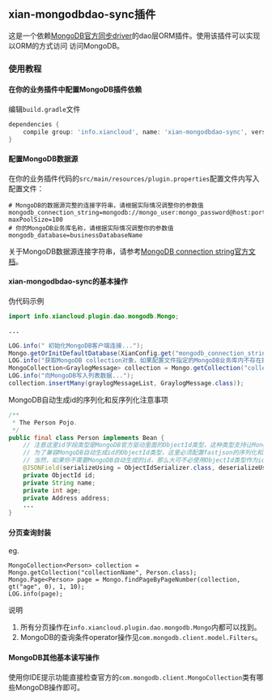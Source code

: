 ## xian-mongodbdao-sync插件
这是一个依赖[MongoDB官方同步driver](http://mongodb.github.io/mongo-java-driver/3.10/driver/)的dao层ORM插件。使用该插件可以实现以ORM的方式访问
访问MongoDB。
### 使用教程
#### 在你的业务插件中配置MongoDB插件依赖
编辑`build.gradle`文件
```gradle
dependencies {
    compile group: 'info.xiancloud', name: 'xian-mongodbdao-sync', version: "${xianVersion}"
}
```
#### 配置MongoDB数据源
在你的业务插件代码的`src/main/resources/plugin.properties`配置文件内写入配置文件：
```properties
# MongoDB的数据源完整的连接字符串，请根据实际情况调整你的参数值
mongodb_connection_string=mongodb://mongo_user:mongo_password@host:port/authenticationDatabase?maxPoolSize=100
# 你的MongoDB业务库名称，请根据实际情况调整你的参数值
mongodb_database=businessDatabaseName
```
关于MongoDB数据源连接字符串，请参考[MongoDB connection string官方文档](https://docs.mongodb.com/manual/reference/connection-string/)。

#### xian-mongodbdao-sync的基本操作
伪代码示例
```java
import info.xiancloud.plugin.dao.mongodb.Mongo;

...

LOG.info(" 初始化MongoDB客户端连接...");
Mongo.getOrInitDefaultDatabase(XianConfig.get("mongodb_connection_string"), XianConfig.get("mongodb_database"));
LOG.info("获取MongoDB collection对象，如果配置文件指定的MongoDB业务库内不存在指定的集合名称，那么新建这个集合...");
MongoCollection<GraylogMessage> collection = Mongo.getCollection("collectionName", GraylogMessage.class);
LOG.info("向MongoDB写入列表数据...");
collection.insertMany(graylogMessageList, GraylogMessage.class));
```

MongoDB自动生成id的序列化和反序列化注意事项
```java
/**
 * The Person Pojo.
 */
public final class Person implements Bean {
    // 注意这里id字段类型是MongoDB官方驱动里面的ObjectId类型，这种类型支持让MongoDB为我们自动生成id
    // 为了兼容MongoDB自动生成id的ObjectId类型，这里必须配置fastjson的序列化和反序列化器
    // 当然，如果你不需要MongoDB自动生成的id，那么大可不必使用ObjectId类型作为id字段
    @JSONField(serializeUsing = ObjectIdSerializer.class, deserializeUsing = HexStringDeserializer.class)
    private ObjectId id;
    private String name;
    private int age;
    private Address address;
    ...
}
```

#### 分页查询封装
eg.
```
MongoCollection<Person> collection = Mongo.getCollection("collectionName", Person.class);
Mongo.Page<Person> page = Mongo.findPageByPageNumber(collection, gt("age", 0), 1, 10);
LOG.info(page);

```
说明  
1. 所有分页操作在`info.xiancloud.plugin.dao.mongodb.Mongo`内都可以找到。
2. MongoDB的查询条件operator操作见`com.mongodb.client.model.Filters`。

#### MongoDB其他基本读写操作
使用你IDE提示功能直接检查官方的`com.mongodb.client.MongoCollection`类有哪些MongoDB操作即可。





